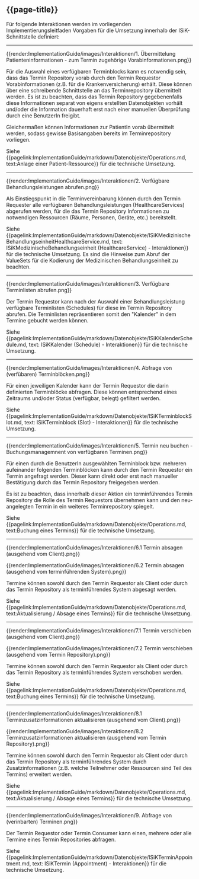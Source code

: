 ## {{page-title}}

Für folgende Interaktionen werden im vorliegenden Implementierungsleitfaden Vorgaben für die Umsetzung innerhalb der ISiK-Schnittstelle definiert:

---

{{render:ImplementationGuide/images/Interaktionen/1. Übermittelung Patienteninformationen - zum Termin zugehörige Vorabinformationen.png}}

Für die Auswahl eines verfügbaren Terminblocks kann es notwendig sein, dass das Termin Repository vorab durch den Termin Requestor Vorabinformationen (z.B. für die Krankenversicherung) erhält. Diese können über eine schreibende Schnittstelle an das Terminrepository übermittelt werden. Es ist zu beachten, dass das Termin Repository gegebenenfalls diese Informationen separat von eigens erstellten Datenobjekten vorhält und/oder die Information dauerhaft erst nach einer manuellen Überprüfung durch eine BenutzerIn freigibt.

Gleichermaßen können Informationen zur PatientIn vorab übermittelt werden, sodass gewisse Basisangaben bereits im Terminrepository vorliegen.

Siehe {{pagelink:ImplementationGuide/markdown/Datenobjekte/Operations.md, text:Anlage einer Patient-Ressource}} für die technische Umsetzung.

---

{{render:ImplementationGuide/images/Interaktionen/2. Verfügbare Behandlungsleistungen abrufen.png}}

Als Einstiegspunkt in die Terminvereinbarung können durch den Termin Requester alle verfügbaren Behandlungsleistungen (HealthcareServices) abgerufen werden, für die das Termin Repository Informationen zu notwendigen Ressourcen (Räume, Personen, Geräte, etc.) bereitstellt.

Siehe {{pagelink:ImplementationGuide/markdown/Datenobjekte/ISiKMedizinischeBehandlungseinheitHealthcareService.md, text: ISiKMedizinischeBehandlungseinheit (HealthcareService) - Interaktionen}} für die technische Umsetzung. Es sind die Hinweise zum Abruf der ValueSets für die Kodierung der Medizinischen Behandlungseinheit zu beachten.

---

{{render:ImplementationGuide/images/Interaktionen/3. Verfügbare Terminlisten abrufen.png}}

Der Termin Requestor kann nach der Auswahl einer Behandlungsleistung verfügbare Terminlisten (Schedules) für diese im Termin Repository abrufen. Die Terminlisten repräsentieren somit den "Kalender" in dem Termine gebucht werden können.

Siehe {{pagelink:ImplementationGuide/markdown/Datenobjekte/ISiKKalenderSchedule.md, text: ISiKKalender (Schedule) - Interaktionen}} für die technische Umsetzung.

---

{{render:ImplementationGuide/images/Interaktionen/4. Abfrage von (verfübaren) Terminblöcken.png}}

Für einen jeweiligen Kalender kann der Termin Requestor die darin definierten Terminblöcke abfragen. Diese können entsprechend eines Zeitraums und/oder Status (verfügbar, belegt) gefiltert werden.

Siehe {{pagelink:ImplementationGuide/markdown/Datenobjekte/ISiKTerminblockSlot.md, text: ISiKTerminblock (Slot) - Interaktionen}} für die technische Umsetzung.

---

{{render:ImplementationGuide/images/Interaktionen/5. Termin neu buchen - Buchungsmanagemnent von verfügbaren Terminen.png}}

Für einen durch die BenutzerIn ausgewählten Terminblock bzw. mehreren aufeinander folgenden Terminblöcken kann durch den Termin Requestor ein Termin angefragt werden. Dieser kann direkt oder erst nach manueller Bestätigung durch das Termin Repository freigegeben werden.

Es ist zu beachten, dass innerhalb dieser Aktion ein terminführendes Termin Repository die Rolle des Termin Requestors übernehmen kann und den neu-angelegten Termin in ein weiteres Terminrepository spiegelt.

Siehe {{pagelink:ImplementationGuide/markdown/Datenobjekte/Operations.md, text:Buchung eines Termins}} für die technische Umsetzung.

---

{{render:ImplementationGuide/images/Interaktionen/6.1 Termin absagen (ausgehend vom Client).png}}


{{render:ImplementationGuide/images/Interaktionen/6.2 Termin absagen (ausgehend vom terminführenden System).png}}

Termine können sowohl durch den Termin Requestor als Client oder durch das Termin Repository als terminführendes System abgesagt werden.

Siehe {{pagelink:ImplementationGuide/markdown/Datenobjekte/Operations.md, text:Aktualisierung / Absage eines Termins}} für die technische Umsetzung.

---

{{render:ImplementationGuide/images/Interaktionen/7.1 Termin verschieben (ausgehend vom Client).png}}

{{render:ImplementationGuide/images/Interaktionen/7.2 Termin verschieben (ausgehend vom Termin Repository).png}}

Termine können sowohl durch den Termin Requestor als Client oder durch das Termin Repository als terminführendes System verschoben werden.

Siehe {{pagelink:ImplementationGuide/markdown/Datenobjekte/Operations.md, text:Buchung eines Termins}} für die technische Umsetzung.

---

{{render:ImplementationGuide/images/Interaktionen/8.1 Terminzusatzinformationen aktualisieren (ausgehend vom Client).png}}

{{render:ImplementationGuide/images/Interaktionen/8.2 Terminzusatzinformationen aktualisieren (ausgehend vom Termin Repository).png}}

Termine können sowohl durch den Termin Requestor als Client oder durch das Termin Repository als terminführendes System durch Zusatzinformationen (z.B. welche Teilnehmer oder Ressourcen sind Teil des Termins) erweitert werden.

Siehe {{pagelink:ImplementationGuide/markdown/Datenobjekte/Operations.md, text:Aktualisierung / Absage eines Termins}} für die technische Umsetzung.

---

{{render:ImplementationGuide/images/Interaktionen/9. Abfrage von (verinbarten) Terminen.png}}

Der Termin Requestor oder Termin Consumer kann einen, mehrere oder alle Termine eines Termin Repositories abfragen.

Siehe {{pagelink:ImplementationGuide/markdown/Datenobjekte/ISiKTerminAppointment.md, text: ISiKTermin (Appointment) - Interaktionen}} für die technische Umsetzung.